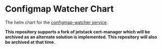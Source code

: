 [comment]: # ( Copyright Contributors to the Open Cluster Management project )

# Configmap Watcher Chart
The helm chart for the [configmap-watcher service](https://github.com/open-cluster-management/configmap-watcher).

**This repository supports a fork of jetstack cert-manager which will be archived as an alternate solution is
implemented.  This repository will also be archived at that time.**
